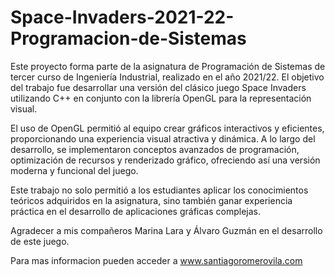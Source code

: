 # Space-Invaders-2021-22-Programacion-de-Sistemas
Este proyecto forma parte de la asignatura de Programación de Sistemas de tercer curso de Ingeniería Industrial, realizado en el año 2021/22. El objetivo del trabajo fue desarrollar una versión del clásico juego Space Invaders utilizando C++ en conjunto con la librería OpenGL para la representación visual.

El uso de OpenGL permitió al equipo crear gráficos interactivos y eficientes, proporcionando una experiencia visual atractiva y dinámica. A lo largo del desarrollo, se implementaron conceptos avanzados de programación, optimización de recursos y renderizado gráfico, ofreciendo así una versión moderna y funcional del juego.

Este trabajo no solo permitió a los estudiantes aplicar los conocimientos teóricos adquiridos en la asignatura, sino también ganar experiencia práctica en el desarrollo de aplicaciones gráficas complejas.

Agradecer a mis compañeros Marina Lara y Álvaro Guzmán en el desarrollo de este juego.

Para mas informacion pueden acceder a www.santiagoromerovila.com
